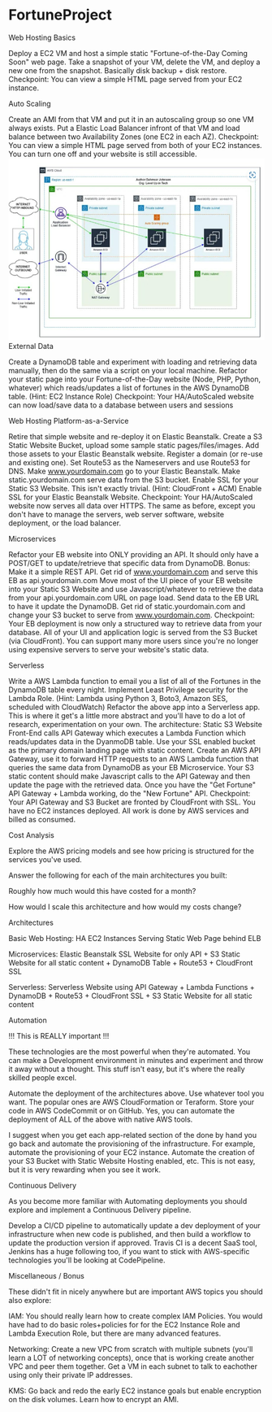 # FortuneProject
Web Hosting Basics

Deploy a EC2 VM and host a simple static "Fortune-of-the-Day Coming Soon" web page.
Take a snapshot of your VM, delete the VM, and deploy a new one from the snapshot. Basically disk backup + disk restore.
Checkpoint: You can view a simple HTML page served from your EC2 instance.

Auto Scaling

Create an AMI from that VM and put it in an autoscaling group so one VM always exists.
Put a Elastic Load Balancer infront of that VM and load balance between two Availability Zones (one EC2 in each AZ).
Checkpoint: You can view a simple HTML page served from both of your EC2 instances. You can turn one off and your website is still accessible.
![alt text](image.png)
External Data

Create a DynamoDB table and experiment with loading and retrieving data manually, then do the same via a script on your local machine.
Refactor your static page into your Fortune-of-the-Day website (Node, PHP, Python, whatever) which reads/updates a list of fortunes in the AWS DynamoDB table. (Hint: EC2 Instance Role)
Checkpoint: Your HA/AutoScaled website can now load/save data to a database between users and sessions

Web Hosting Platform-as-a-Service

Retire that simple website and re-deploy it on Elastic Beanstalk.
Create a S3 Static Website Bucket, upload some sample static pages/files/images. Add those assets to your Elastic Beanstalk website.
Register a domain (or re-use and existing one). Set Route53 as the Nameservers and use Route53 for DNS. Make www.yourdomain.com go to your Elastic Beanstalk. Make static.yourdomain.com serve data from the S3 bucket.
Enable SSL for your Static S3 Website. This isn't exactly trivial. (Hint: CloudFront + ACM)
Enable SSL for your Elastic Beanstalk Website.
Checkpoint: Your HA/AutoScaled website now serves all data over HTTPS. The same as before, except you don't have to manage the servers, web server software, website deployment, or the load balancer.

Microservices

Refactor your EB website into ONLY providing an API. It should only have a POST/GET to update/retrieve that specific data from DynamoDB. Bonus: Make it a simple REST API. Get rid of www.yourdomain.com and serve this EB as api.yourdomain.com
Move most of the UI piece of your EB website into your Static S3 Website and use Javascript/whatever to retrieve the data from your api.yourdomain.com URL on page load. Send data to the EB URL to have it update the DynamoDB. Get rid of static.yourdomain.com and change your S3 bucket to serve from www.yourdomain.com.
Checkpoint: Your EB deployment is now only a structured way to retrieve data from your database. All of your UI and application logic is served from the S3 Bucket (via CloudFront). You can support many more users since you're no longer using expensive servers to serve your website's static data.

Serverless

Write a AWS Lambda function to email you a list of all of the Fortunes in the DynamoDB table every night. Implement Least Privilege security for the Lambda Role. (Hint: Lambda using Python 3, Boto3, Amazon SES, scheduled with CloudWatch)
Refactor the above app into a Serverless app. This is where it get's a little more abstract and you'll have to do a lot of research, experimentation on your own.
The architecture: Static S3 Website Front-End calls API Gateway which executes a Lambda Function which reads/updates data in the DyanmoDB table.
Use your SSL enabled bucket as the primary domain landing page with static content.
Create an AWS API Gateway, use it to forward HTTP requests to an AWS Lambda function that queries the same data from DynamoDB as your EB Microservice.
Your S3 static content should make Javascript calls to the API Gateway and then update the page with the retrieved data.
Once you have the "Get Fortune" API Gateway + Lambda working, do the "New Fortune" API.
Checkpoint: Your API Gateway and S3 Bucket are fronted by CloudFront with SSL. You have no EC2 instances deployed. All work is done by AWS services and billed as consumed.

Cost Analysis

Explore the AWS pricing models and see how pricing is structured for the services you've used.

Answer the following for each of the main architectures you built:

Roughly how much would this have costed for a month?

How would I scale this architecture and how would my costs change?

Architectures

Basic Web Hosting: HA EC2 Instances Serving Static Web Page behind ELB

Microservices: Elastic Beanstalk SSL Website for only API + S3 Static Website for all static content + DynamoDB Table + Route53 + CloudFront SSL

Serverless: Serverless Website using API Gateway + Lambda Functions + DynamoDB + Route53 + CloudFront SSL + S3 Static Website for all static content

Automation

!!! This is REALLY important !!!

These technologies are the most powerful when they're automated. You can make a Development environment in minutes and experiment and throw it away without a thought. This stuff isn't easy, but it's where the really skilled people excel.

Automate the deployment of the architectures above. Use whatever tool you want. The popular ones are AWS CloudFormation or Teraform. Store your code in AWS CodeCommit or on GitHub. Yes, you can automate the deployment of ALL of the above with native AWS tools.

I suggest when you get each app-related section of the done by hand you go back and automate the provisioning of the infrastructure. For example, automate the provisioning of your EC2 instance. Automate the creation of your S3 Bucket with Static Website Hosting enabled, etc. This is not easy, but it is very rewarding when you see it work.

Continuous Delivery

As you become more familiar with Automating deployments you should explore and implement a Continuous Delivery pipeline.

Develop a CI/CD pipeline to automatically update a dev deployment of your infrastructure when new code is published, and then build a workflow to update the production version if approved. Travis CI is a decent SaaS tool, Jenkins has a huge following too, if you want to stick with AWS-specific technologies you'll be looking at CodePipeline.

Miscellaneous / Bonus

These didn't fit in nicely anywhere but are important AWS topics you should also explore:

IAM: You should really learn how to create complex IAM Policies. You would have had to do basic roles+policies for for the EC2 Instance Role and Lambda Execution Role, but there are many advanced features.

Networking: Create a new VPC from scratch with multiple subnets (you'll learn a LOT of networking concepts), once that is working create another VPC and peer them together. Get a VM in each subnet to talk to eachother using only their private IP addresses.

KMS: Go back and redo the early EC2 instance goals but enable encryption on the disk volumes. Learn how to encrypt an AMI.
